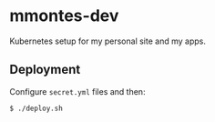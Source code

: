 # mmontes-dev
Kubernetes setup for my personal site and my apps.

## Deployment

Configure `secret.yml` files and then:

```bash
$ ./deploy.sh
```
